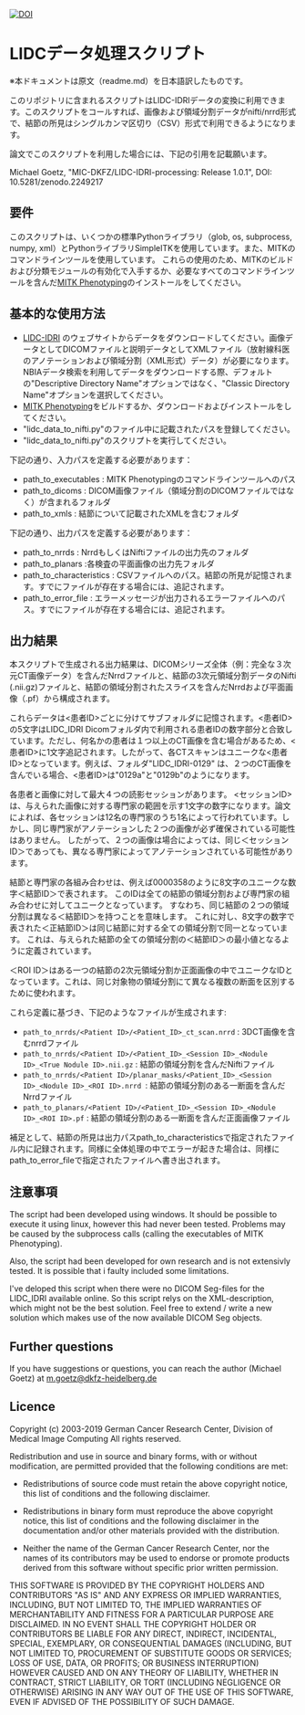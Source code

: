 [![DOI](https://zenodo.org/badge/DOI/10.5281/zenodo.2249217.svg)](https://doi.org/10.5281/zenodo.2249217)

 LIDCデータ処理スクリプト
 ============================
 
※本ドキュメントは原文（readme.md）を日本語訳したものです。

このリポジトリに含まれるスクリプトはLIDC-IDRIデータの変換に利用できます。このスクリプトをコールすれば、画像および領域分割データがnifti/nrrd形式で、結節の所見はシングルカンマ区切り（CSV）形式で利用できるようになります。

論文でこのスクリプトを利用した場合には、下記の引用を記載願います。

Michael Goetz, "MIC-DKFZ/LIDC-IDRI-processing: Release 1.0.1", DOI: 10.5281/zenodo.2249217


## 要件
このスクリプトは、いくつかの標準Pythonライブラリ（glob, os, subprocess, numpy, xml）とPythonライブラリSimpleITKを使用しています。また、MITKのコマンドラインツールを使用しています。
これらの使用のため、MITKのビルドおよび分類モジュールの有効化で入手するか、必要なすべてのコマンドラインツールを含んだ[MITK Phenotyping](http://mitk.org/Phenotyping)のインストールをしてください。

## 基本的な使用方法
 * [LIDC-IDRI](https://wiki.cancerimagingarchive.net/display/Public/LIDC-IDRI) のウェブサイトからデータをダウンロードしてください。画像データとしてDICOMファイルと説明データとしてXMLファイル（放射線科医のアノテーションおよび領域分割（XML形式）データ）が必要になります。NBIAデータ検索を利用してデータをダウンロードする際、デフォルトの"Descriptive Directory Name"オプションではなく、"Classic Directory Name"オプションを選択してください。
 * [MITK Phenotyping](http://mitk.org/Phenotyping)をビルドするか、ダウンロードおよびインストールをしてください。
 * "lidc_data_to_nifti.py"のファイル中に記載されたパスを登録してください。
 * "lidc_data_to_nifti.py"のスクリプトを実行してください。
 
下記の通り、入力パスを定義する必要があります：
 * path_to_executables : MITK Phenotypingのコマンドラインツールへのパス
 * path_to_dicoms : DICOM画像ファイル（領域分割のDICOMファイルではなく）が含まれるフォルダ
 * path_to_xmls : 結節について記載されたXMLを含むフォルダ

下記の通り、出力パスを定義する必要があります：
 * path_to_nrrds : NrrdもしくはNiftiファイルの出力先のフォルダ
 * path_to_planars :各検査の平面画像の出力先フォルダ
 * path_to_characteristics : CSVファイルへのパス。結節の所見が記憶されます。すでにファイルが存在する場合には、追記されます。
 * path_to_error_file : エラーメッセージが出力されるエラーファイルへのパス。すでにファイルが存在する場合には、追記されます。

## 出力結果

本スクリプトで生成される出力結果は、DICOMシリーズ全体（例：完全な３次元CT画像データ）を含んだNrrdファイルと、結節の3次元領域分割データのNifti (.nii.gz)ファイルと、結節の領域分割されたスライスを含んだNrrdおよび平面画像（.pf）から構成されます。

これらデータは<患者ID>ごとに分けてサブフォルダに記憶されます。<患者ID>の5文字はLIDC_IDRI Dicomフォルダ内で利用される患者IDの数字部分と合致しています。ただし、何名かの患者は１つ以上のCT画像を含む場合があるため、<患者ID>に1文字追記されます。したがって、各CTスキャンはユニークな<患者ID>となっています。例えば、フォルダ"LIDC_IDRI-0129" は、２つのCT画像を含んでいる場合、<患者ID>は"0129a"と"0129b"のようになります。

各患者と画像に対して最大４つの読影セッションがあります。
<セッションID>は、与えられた画像に対する専門家の範囲を示す1文字の数字になります。論文によれば、各セッションは12名の専門家のうち1名によって行われています。しかし、同じ専門家がアノテーションした２つの画像が必ず確保されている可能性はありません。
したがって、２つの画像は場合によっては、同じ＜セッションID＞であっても、異なる専門家によってアノテーションされている可能性があります。

結節と専門家の各組み合わせは、例えば0000358のように8文字のユニークな数字＜結節ID＞で表されます。
このIDは全ての結節の領域分割および専門家の組み合わせに対してユニークとなっています。
すなわち、同じ結節の２つの領域分割は異なる＜結節ID＞を持つことを意味します。
これに対し、8文字の数字で表された＜正結節ID＞は同じ結節に対する全ての領域分割で同一となっています。
これは、与えられた結節の全ての領域分割の＜結節ID＞の最小値となるように定義されています。

＜ROI ID＞はある一つの結節の2次元領域分割か正面画像の中でユニークなIDとなっています。これは、同じ対象物の領域分割にて異なる複数の断面を区別するために使われます。

これら定義に基づき、下記のようなファイルが生成されます:
 * `path_to_nrrds/<Patient ID>/<Patient_ID>_ct_scan.nrrd` : 3DCT画像を含むnrrdファイル
 * `path_to_nrrds/<Patient ID>/<Patient_ID>_<Session ID>_<Nodule ID>_<True Nodule ID>.nii.gz` : 結節の領域分割を含んだNiftiファイル
 * `path_to_nrrds/<Patient ID>/planar_masks/<Patient_ID>_<Session ID>_<Nodule ID>_<ROI ID>.nrrd `: 結節の領域分割のある一断面を含んだNrrdファイル
 * `path_to_planars/<Patient ID>/<Patient_ID>_<Session ID>_<Nodule ID>_<ROI ID>.pf` : 結節の領域分割のある一断面を含んだ正面画像ファイル

補足として、結節の所見は出力パスpath_to_characteristicsで指定されたファイル内に記録されます。同様に全体処理の中でエラーが起きた場合は、同様にpath_to_error_fileで指定されたファイルへ書き出されます。
 
## 注意事項
The script had been developed using windows. It should be possible to execute it using linux, however this had never
been tested. Problems may be caused by the subprocess calls (calling the executables of MITK Phenotyping).

Also, the script had been developed for own research and is not extensivly tested. It is possible that i faulty included
some limitations. 

I've deloped this script when there were no DICOM Seg-files for the LIDC_IDRI available online. 
So this script relys on the XML-description, which might not be the best solution. Feel free to extend
/ write a new solution which makes use of the now available DICOM Seg objects.

## Further questions
If you have suggestions or questions, you can reach the author (Michael Goetz) at m.goetz@dkfz-heidelberg.de

## Licence

Copyright (c) 2003-2019 German Cancer Research Center,
Division of Medical Image Computing
All rights reserved.

Redistribution and use in source and binary forms, with or
without modification, are permitted provided that the
following conditions are met:

 * Redistributions of source code must retain the above
   copyright notice, this list of conditions and the
   following disclaimer.

 * Redistributions in binary form must reproduce the above
   copyright notice, this list of conditions and the
   following disclaimer in the documentation and/or other
   materials provided with the distribution.

 * Neither the name of the German Cancer Research Center,
   nor the names of its contributors may be used to endorse
   or promote products derived from this software without
   specific prior written permission.

THIS SOFTWARE IS PROVIDED BY THE COPYRIGHT HOLDERS AND
CONTRIBUTORS "AS IS" AND ANY EXPRESS OR IMPLIED WARRANTIES,
INCLUDING, BUT NOT LIMITED TO, THE IMPLIED WARRANTIES OF
MERCHANTABILITY AND FITNESS FOR A PARTICULAR PURPOSE ARE
DISCLAIMED. IN NO EVENT SHALL THE COPYRIGHT HOLDER OR
CONTRIBUTORS BE LIABLE FOR ANY DIRECT, INDIRECT,
INCIDENTAL, SPECIAL, EXEMPLARY, OR CONSEQUENTIAL DAMAGES
(INCLUDING, BUT NOT LIMITED TO, PROCUREMENT OF SUBSTITUTE
GOODS OR SERVICES; LOSS OF USE, DATA, OR PROFITS; OR
BUSINESS INTERRUPTION) HOWEVER CAUSED AND ON ANY THEORY OF
LIABILITY, WHETHER IN CONTRACT, STRICT LIABILITY, OR TORT
(INCLUDING NEGLIGENCE OR OTHERWISE) ARISING IN ANY WAY OUT
OF THE USE OF THIS SOFTWARE, EVEN IF ADVISED OF THE
POSSIBILITY OF SUCH DAMAGE.
